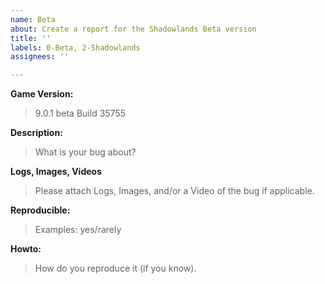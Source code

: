 ```yaml
---
name: Beta
about: Create a report for the Shadowlands Beta version
title: ''
labels: 0-Beta, 2-Shadowlands
assignees: ''

---
```


**Game Version:**
> 9.0.1 beta Build 35755

**Description:**
> What is your bug about?

**Logs, Images, Videos**
> Please attach Logs, Images, and/or a Video of the bug if applicable.

**Reproducible:**
> Examples: yes/rarely

**Howto:**
> How do you reproduce it (if you know).
